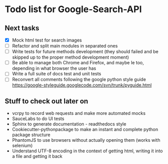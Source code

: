 Todo list for Google-Search-API
====

## Next tasks

- [x] Mock html test for search images
- [ ] Refactor and split main modules in separated ones
- [ ] Write tests for future methods development (they should failed and be skipped up to the proper method development moment)
- [ ] Be able to manage both Chrome and Firefox, and maybe Ie too, depending in what browser the user has
- [ ] Write a full suite of docs test and unit tests
- [ ] Reconvert all comments following the google python style guide https://google-styleguide.googlecode.com/svn/trunk/pyguide.html

## Stuff to check out later on

* vcrpy to record web requests and make more automated mocks
* SauceLabs to do UI tests
* Sphinx to generate documentation - readthedocs style
* Cookiecutter-pythonpackage to make an instant and complete python package structure
* PhantomJS to use browsers without actually opening them (works with selenium)
* Understand UTF-8 encoding in the context of getting html, writing it into a file and getting it back